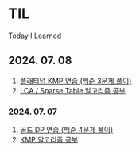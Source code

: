 # TIL
Today I Learned

## 2024. 07. 08
1. [플래티넘 KMP 연습 (백준 3문제 풀이)](https://github.com/r3j0/TIL/blob/main/PS/20240708_kmp.md)
2. [LCA / Sparse Table 알고리즘 공부](https://github.com/r3j0/TIL/blob/main/PS/20240708_lca.md)

### 2024. 07. 07
1. [골드 DP 연습 (백준 4문제 풀이)](https://github.com/r3j0/TIL/blob/main/PS/20240707_dp.md)
2. [KMP 알고리즘 공부](https://github.com/r3j0/TIL/blob/main/PS/20240707_kmp.md)
